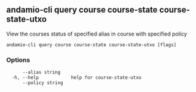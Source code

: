 ## andamio-cli query course course-state course-state-utxo

View the courses status of specified alias in course with specified policy

```
andamio-cli query course course-state course-state-utxo [flags]
```

### Options

```
      --alias string    
  -h, --help            help for course-state-utxo
      --policy string   
```

